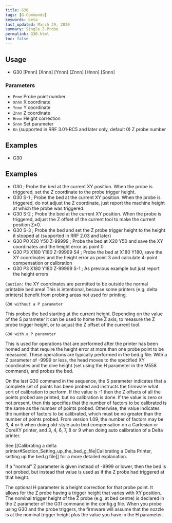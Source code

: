 ```yaml
---
title: G30
tags: [G-Commands] 
keywords: beta 
last_updated: March 29, 2020 
summary: Single Z-Probe 
permalink: G30.html
toc: false 
---
```



## Usage

* G30 [Pnnn] [Xnnn] [Ynnn] [Znnn] [Hnnn] [Snnn]

### Parameters

* `Pnnn` Probe point number
* `Xnnn` X coordinate
* `Ynnn` Y coordinate
* `Znnn` Z coordinate
* `Hnnn` Height correction
* `Snnn` Set parameter
* `Kn` (supported in RRF 3.01-RC5 and later only, default 0) Z probe number

## Examples

* G30

## Examples

* G30 ; Probe the bed at the current XY position. When the probe is triggered, set the Z coordinate to the probe trigger height.
* G30 S-1 ; Probe the bed at the current XY position. When the probe is triggered, do not adjust the Z coordinate, just report the machine height at which the probe was triggered.
* G30 S-2 ; Probe the bed at the current XY position. When the probe is triggered, adjust the Z offset of the current tool to make the current position Z=0.
* G30 S-3 ; Probe the bed and set the Z probe trigger height to the height it stopped at (supported in RRF 2.03 and later)
* G30 P0 X20 Y50 Z-99999 ; Probe the bed at X20 Y50 and save the XY coordinates and the height error as point 0
* G30 P3 X180 Y180 Z-99999 S4 ; Probe the bed at X180 Y180, save the XY coordinates and the height error as point 3 and calculate 4-point compensation or calibration
* G30 P3 X180 Y180 Z-99999 S-1 ; As previous example but just report the height errors

`Caution:` the XY coordinates are permitted to be outside the normal printable bed area! This is intentional, because some printers (e.g. delta printers) benefit from probing areas not used for printing.

`G30 without a P parameter`

This probes the bed starting at the current height.  Depending on the value of the S parameter it can be used to home the Z axis, to measure the Z probe trigger height, or to adjust the Z offset of the current tool.

`G30 with a P parameter`

This is used for operations that are performed after the printer has been homed and  that require the height error at more than one probe point to be measured. These operations are typically performed in the bed.g file. With a Z parameter of -9999 or less, the head moves to the specified XY coordinates and the dive height (set using the H parameter in the M558 command), and probes the bed.

On the last G30 command in the sequence, the S parameter indicates that a complete set of points has been probed and instructs the firmware what sort of calibration to perform. If the value is -1 then the Z offsets of all the points probed are printed, but no calibration is done. If the value is zero or not present, then this specifies that the number of factors to be calibrated is the same as the number of points probed. Otherwise, the value indicates the number of factors to be calibrated, which must be no greater than the number of points probed. From version 1.09, the number of factors may be 3, 4 or 5 when doing old-style auto bed compensation on a Cartesian or CoreXY printer, and 3, 4, 6, 7, 8 or 9 when doing auto calibration of a Delta printer.

See [[Calibrating a delta printer#Section_Setting_up_the_bed_g_file|Calibrating a Delta Printer, setting up the bed.g file]] for a more detailed explanation.

If a "normal" Z parameter is given instead of -9999 or lower, then the bed is not probed, but instead that value is used as if the Z probe had triggered at that height.

The optional H parameter is a height correction for that probe point. It allows for the Z probe having a trigger height that varies with XY position. The nominal trigger height of the Z probe (e.g. at bed centre) is declared in the Z parameter of the G31 command in the config.g file. When you probe using G30 and the probe triggers, the firmware will assume that the nozzle is at the nominal trigger height plus the value you have in the H parameter.

